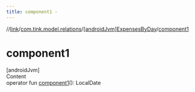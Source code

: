 ```yaml
---
title: component1 -
---
```

//[link](../../index.md)/[com.tink.model.relations](../index.md)/[[androidJvm]ExpensesByDay](index.md)/[component1](component1.md)



# component1  
[androidJvm]  
Content  
operator fun [component1](component1.md)(): LocalDate  



